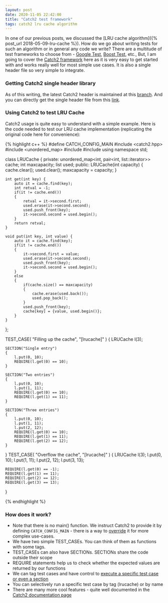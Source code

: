 ```yaml
---
layout: post
date: 2020-11-05 22:42:00
title: "Catch2 test framework"
tags: catch2 lru cache algorithm
---
```


In one of our previous posts, we discussed the [LRU cache algorithm]({% post_url 2018-05-09-lru-cache %}). How do we go about writing tests for such an algorithm or in general any code we write? There are a multitude of test frameworks to choose from - [Google Test](https://github.com/google/googletest), [Boost Test](https://www.boost.org/doc/libs/1_66_0/libs/test/doc/html/index.html), etc., But, I am going to cover the [Catch2 framework](https://github.com/catchorg/Catch2/) here as it is very easy to get started with and works really well for most simple use cases. It is also a single header file so very simple to integrate. 

### Getting Catch2 single header library

As of this writing, the latest Catch2 header is maintained at this [branch](https://github.com/catchorg/Catch2/tree/v2.x). And you can directly get the single header file from this [link](https://github.com/catchorg/Catch2/releases/download/v2.13.3/catch.hpp).

### Using Catch2 to test LRU Cache

Catch2 usage is quite easy to understand with a simple example. Here is the code needed to test our LRU cache implementation (replicating the original code here for convenience):

{% highlight c++ %}
#define CATCH_CONFIG_MAIN
#include <catch2.hpp>
#include <unordered_map>
#include <list>
#include <iostream>
using namespace std;

class LRUCache {
private:
unordered_map<int, pair<int, list<int>::iterator>> cache;
int maxcapacity;
list<int> used;
public:
    LRUCache(int capacity) {
        cache.clear();
        used.clear();
        maxcapacity = capacity;
    }

    int get(int key) {
        auto it = cache.find(key);
        int retval = -1;
        if(it != cache.end())
        {
            retval = it->second.first;
            used.erase(it->second.second);
            used.push_front(key);
            it->second.second = used.begin();
        }
        return retval;
    }

    void put(int key, int value) {
        auto it = cache.find(key);
        if(it != cache.end())
        {
            it->second.first = value;
            used.erase(it->second.second);
            used.push_front(key);
            it->second.second = used.begin();
        }
        else
        {
            if(cache.size() == maxcapacity)
            {
                cache.erase(used.back());
                used.pop_back();
            }
            used.push_front(key);
            cache[key] = {value, used.begin()};
        }
    }
};

TEST_CASE( "Filling up the cache", "[lrucache]" ) {
    LRUCache l(3);

    SECTION("Single entry")
    {
        l.put(0, 10);
        REQUIRE(l.get(0) == 10);
    }

    SECTION("Two entries")
    {
        l.put(0, 10);
        l.put(1, 11);
        REQUIRE(l.get(0) == 10);
        REQUIRE(l.get(1) == 11);
    }

    SECTION("Three entries")
    {
        l.put(0, 10);
        l.put(1, 11);
        l.put(2, 12);
        REQUIRE(l.get(0) == 10);
        REQUIRE(l.get(1) == 11);
        REQUIRE(l.get(2) == 12);
    }
}
TEST_CASE( "Overflow the cache", "[lrucache]" ) {
    LRUCache l(3);
    l.put(0, 10);
    l.put(1, 11);
    l.put(2, 12);
    l.put(3, 13);
    
    REQUIRE(l.get(0) == -1);
    REQUIRE(l.get(1) == 11);
    REQUIRE(l.get(2) == 12);
    REQUIRE(l.get(3) == 13);
}

{% endhighlight %}

### How does it work?

- Note that there is no main() function. We instruct Catch2 to provide it by defining `CATCH_CONFIG_MAIN` - there is a way to [override](https://github.com/catchorg/Catch2/blob/v2.x/docs/own-main.md#top) it for more complex use-cases. 
- We have two simple TEST_CASEs. You can think of them as functions with some tags.
- TEST_CASEs can also have SECTIONs. SECTIONs share the code outside their scope
- REQUIRE statements help us to check whether the expected values are returned by our functions
- We can tag test cases and have control to [execute a specific test case or even a section](https://github.com/catchorg/Catch2/blob/v2.x/docs/command-line.md#specifying-which-tests-to-run)
- You can selectively run a specific test case by tag (lrucache) or by name
- There are many more cool features - quite well documented in the [Catch2 documentation page](https://github.com/catchorg/Catch2/blob/v2.x/docs/Readme.md#top)

